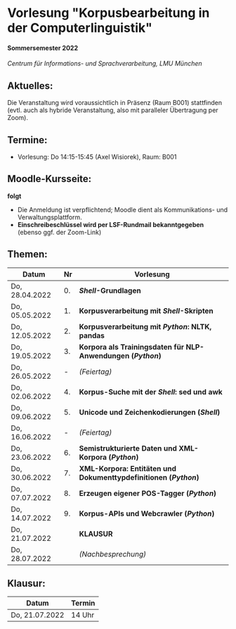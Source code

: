 # Vorlesung "Korpusbearbeitung in der Computerlinguistik"

#### Sommersemester 2022

*Centrum für Informations- und Sprachverarbeitung, LMU München*


## Aktuelles:

Die Veranstaltung wird voraussichtlich in Präsenz (Raum B001) stattfinden (evtl. auch als hybride Veranstaltung, also mit paralleler Übertragung per Zoom).


## Termine:

- Vorlesung: Do 14:15-15:45 (Axel Wisiorek), Raum: B001



## Moodle-Kursseite:

**folgt**

- Die Anmeldung ist verpflichtend; Moodle dient als Kommunikations- und Verwaltungsplattform.
- **Einschreibeschlüssel wird per LSF-Rundmail bekanntgegeben** (ebenso ggf. der Zoom-Link)




## Themen:

| Datum  | Nr | Vorlesung | 
| ------------- | ------------- | ------------- | 
|  Do, 28.04.2022 |  0. | ***Shell*-Grundlagen** |
|  Do, 05.05.2022 |  1. | **Korpusverarbeitung mit *Shell*-Skripten** |
|  Do, 12.05.2022 |  2. | **Korpusverarbeitung mit *Python*: NLTK, pandas** |
|  Do, 19.05.2022 |  3. | **Korpora als Trainingsdaten für NLP-Anwendungen (*Python*)** |
|  Do, 26.05.2022 |  - | *(Feiertag)*  |
|  Do, 02.06.2022 |  4. | **Korpus-Suche mit der *Shell*: sed und awk** |
|  Do, 09.06.2022 |  5. | **Unicode und Zeichenkodierungen (*Shell*)** |
|  Do, 16.06.2022 | - | *(Feiertag)*  |
|  Do, 23.06.2022 |  6. | **Semistrukturierte Daten und XML-Korpora (*Python*)** |
|  Do, 30.06.2022 |  7. | **XML-Korpora: Entitäten und Dokumenttypdefinitionen (*Python*)** |
|  Do, 07.07.2022 |  8. | **Erzeugen eigener POS-Tagger (*Python*)** |
|  Do, 14.07.2022 |  9. | **Korpus-APIs und Webcrawler (*Python*)** |
|  Do, 21.07.2022 |   | **KLAUSUR** |
|  Do, 28.07.2022 |   | *(Nachbesprechung)* |


## Klausur:

| Datum  | Termin | 
| ------------- | ------------- | 
|  Do, 21.07.2022 |  14 Uhr   | 


